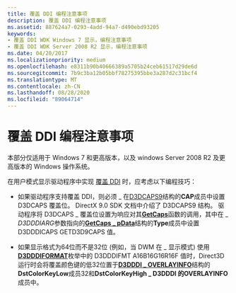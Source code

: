 ```yaml
---
title: 覆盖 DDI 编程注意事项
description: 覆盖 DDI 编程注意事项
ms.assetid: 887624a7-0293-4add-94a7-d490ebd93205
keywords:
- 覆盖 DDI WDK Windows 7 显示，编程注意事项
- 覆盖 DDI WDK Server 2008 R2 显示，编程注意事项
ms.date: 04/20/2017
ms.localizationpriority: medium
ms.openlocfilehash: e8311b90b40666389a5705b24ceb61517d29de6d
ms.sourcegitcommit: 7b9c3ba12b05bbf78275395bbe3a287d2c31bcf4
ms.translationtype: MT
ms.contentlocale: zh-CN
ms.lasthandoff: 08/28/2020
ms.locfileid: "89064714"
---
```

# <a name="overlay-ddi-programming-considerations"></a>覆盖 DDI 编程注意事项


本部分仅适用于 Windows 7 和更高版本，以及 windows Server 2008 R2 及更高版本的 Windows 操作系统。

在用户模式显示驱动程序中实现 [覆盖 DDI](overlay-ddi.md) 时，应考虑以下编程技巧：

-   如果驱动程序支持覆盖 DDI，则必须 \_ 在[D3DCAPS9](https://go.microsoft.com/fwlink/p/?linkid=122122)结构的**CAP**成员中设置 D3DCAPS 覆盖位。 DirectX 9.0 SDK 文档中介绍了 D3DCAPS9 结构。 驱动程序将 D3DCAPS \_ 覆盖位设置为响应对其[**GetCaps**](/windows-hardware/drivers/ddi/d3dumddi/nc-d3dumddi-pfnd3dddi_getcaps)函数的调用，其中在 \_ *D3DDDIARG*参数指向的[**GetCaps \_ pData**](/windows-hardware/drivers/ddi/d3dumddi/ns-d3dumddi-_d3dddiarg_getcaps)结构的**Type**成员中设置 D3DDDICAPS GETD3D9CAPS 值。

-   如果显示格式为64位而不是32位 (例如，当 DWM 在 \_ 显示模式) 使用[**D3DDDIFORMAT**](/windows-hardware/drivers/ddi/d3dukmdt/ne-d3dukmdt-_d3dddiformat)枚举中的 D3DDDIFMT A16B16G16R16F 值时，Direct3D 运行时会将覆盖颜色键的低32位置于[**D3DDDI \_ OVERLAYINFO**](/windows-hardware/drivers/ddi/d3dumddi/ns-d3dumddi-_d3dddi_overlayinfo)结构的**DstColorKeyLow**成员32和**DstColorKeyHigh \_ **D3DDDI 的**OVERLAYINFO**成员中。

 

